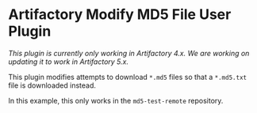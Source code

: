 Artifactory Modify MD5 File User Plugin
=======================================

*This plugin is currently only working in Artifactory 4.x. We are working on updating it to work in Artifactory 5.x.*

This plugin modifies attempts to download `*.md5` files so that a `*.md5.txt`
file is downloaded instead.

In this example, this only works in the `md5-test-remote` repository.
